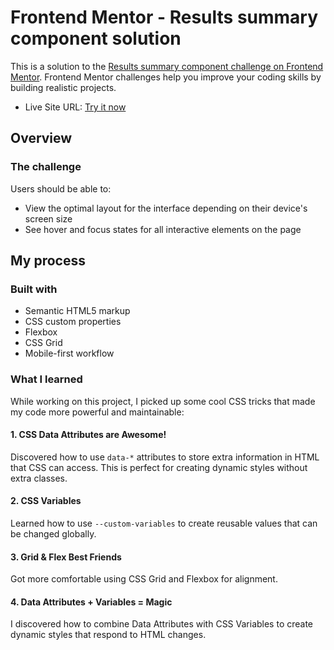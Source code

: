 # Frontend Mentor - Results summary component solution

This is a solution to the [Results summary component challenge on Frontend Mentor](https://www.frontendmentor.io/challenges/results-summary-component-CE_K6s0maV). Frontend Mentor challenges help you improve your coding skills by building realistic projects.

- Live Site URL: [Try it now](https://mahim427.github.io/results-summary/)

## Overview

### The challenge

Users should be able to:

- View the optimal layout for the interface depending on their device's screen size
- See hover and focus states for all interactive elements on the page



## My process

### Built with

- Semantic HTML5 markup
- CSS custom properties
- Flexbox
- CSS Grid
- Mobile-first workflow

### What I learned

While working on this project, I picked up some cool CSS tricks that made my code more powerful and maintainable:

#### 1. CSS Data Attributes are Awesome!
Discovered how to use ```data-*``` attributes to store extra information in HTML that CSS can access. This is perfect for creating dynamic styles without extra classes.
#### 2. CSS Variables
Learned how to use ```--custom-variables``` to create reusable values that can be changed globally.
#### 3. Grid & Flex Best Friends
Got more comfortable using CSS Grid and Flexbox for alignment.
#### 4. Data Attributes + Variables = Magic
I discovered how to combine Data Attributes with CSS Variables to create dynamic styles that respond to HTML changes.
